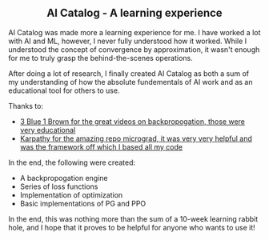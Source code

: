 <center>

## AI Catalog - A learning experience

</center>

AI Catalog was made more a learning experience for me. I have worked a lot with AI and ML, however, I never fully understood how it worked. While I understood the concept of convergence by approximation, it wasn't enough for me to truly grasp the behind-the-scenes operations.

After doing a lot of research, I finally created AI Catalog as both a sum of my understanding of how the absolute fundementals of AI work and as an educational tool for others to use.

Thanks to:
- [3 Blue 1 Brown for the great videos on backpropogation, those were very educational](https://www.youtube.com/c/3blue1brown)
- [Karpathy for the amazing repo micrograd, it was very very helpful and was the framework off which I based all my code](https://github.com/karpathy/micrograd)

In the end, the following were created:
- A backpropogation engine
- Series of loss functions
- Implementation of optimization
- Basic implementations of PG and PPO

In the end, this was nothing more than the sum of a 10-week learning rabbit hole, and I hope that it proves to be helpful for anyone who wants to use it!